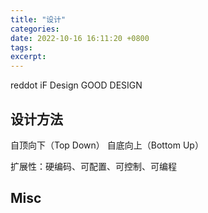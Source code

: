 ```yaml
---
title: "设计"
categories: 
date: 2022-10-16 16:11:20 +0800
tags: 
excerpt: 
---
```




reddot
iF Design
GOOD DESIGN



## 设计方法

自顶向下（Top Down）
自底向上（Bottom Up）

扩展性：硬编码、可配置、可控制、可编程







## Misc


